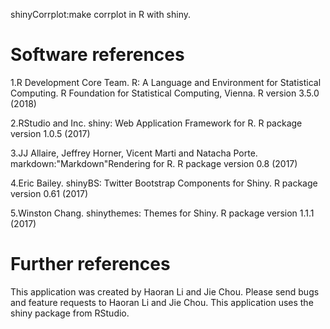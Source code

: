 shinyCorrplot:make corrplot in R with shiny.

#	Software references
1.R Development Core Team. R: A Language and Environment for Statistical Computing. R Foundation for Statistical Computing, Vienna. R version 3.5.0 (2018)

2.RStudio and Inc. shiny: Web Application Framework for R. R package version 1.0.5 (2017)

3.JJ Allaire, Jeffrey Horner, Vicent Marti and Natacha Porte. markdown:"Markdown"Rendering for R. R package version 0.8 (2017)

4.Eric Bailey. shinyBS: Twitter Bootstrap Components for Shiny. R package version 0.61 (2017)

5.Winston Chang. shinythemes: Themes for Shiny. R package version 1.1.1 (2017)




#	Further references
This application was created by Haoran Li and Jie Chou. Please send bugs and feature requests to Haoran Li and Jie Chou. This application uses the shiny package from RStudio.